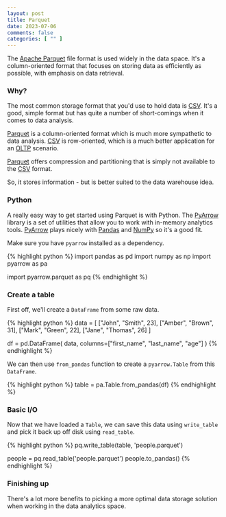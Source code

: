 ```yaml
---
layout: post
title: Parquet
date: 2023-07-06
comments: false
categories: [ "" ]
---
```


The [Apache Parquet](https://parquet.apache.org/) file format is used widely in the data space. It's a column-oriented format that focuses on storing data as efficiently as possible, with emphasis on data retrieval.

### Why?

The most common storage format that you'd use to hold data is [CSV](https://en.wikipedia.org/wiki/Comma-separated_values). It's a good, simple format but has quite a number of short-comings when it comes to data analysis. 

[Parquet](https://parquet.apache.org/) is a column-oriented format which is much more sympathetic to data analysis. [CSV](https://en.wikipedia.org/wiki/Comma-separated_values) is row-oriented, which is a much better application for an [OLTP](https://en.wikipedia.org/wiki/Online_transaction_processing) scenario.

[Parquet](https://parquet.apache.org/) offers compression and partitioning that is simply not available to the [CSV](https://en.wikipedia.org/wiki/Comma-separated_values) format.

So, it stores information - but is better suited to the data warehouse idea.

### Python

A really easy way to get started using Parquet is with Python. The [PyArrow](https://arrow.apache.org/docs/python/index.html) library is a set of utilities that allow you to work with in-memory analytics tools. [PyArrow](https://arrow.apache.org/docs/python/index.html) plays nicely with [Pandas](https://pandas.pydata.org/) and [NumPy](https://numpy.org/) so it's a good fit.

Make sure you have `pyarrow` installed as a dependency.

{% highlight python %}
import pandas as pd
import numpy as np
import pyarrow as pa

import pyarrow.parquet as pq
{% endhighlight %}

### Create a table

First off, we'll create a `DataFrame` from some raw data.

{% highlight python %}
data = [
    ["John", "Smith", 23],
    ["Amber", "Brown", 31],
    ["Mark", "Green", 22],
    ["Jane", "Thomas", 26]
]

df = pd.DataFrame(
    data, 
    columns=["first_name", "last_name", "age"]
)
{% endhighlight %}

We can then use `from_pandas` function to create a `pyarrow.Table` from this `DataFrame`.

{% highlight python %}
table = pa.Table.from_pandas(df)
{% endhighlight %}

### Basic I/O

Now that we have loaded a `Table`, we can save this data using `write_table` and pick it back up off disk using `read_table`.

{% highlight python %}
pq.write_table(table, 'people.parquet')

people = pq.read_table('people.parquet')
people.to_pandas()
{% endhighlight %}

### Finishing up

There's a lot more benefits to picking a more optimal data storage solution when working in the data analytics space.


